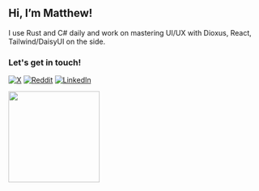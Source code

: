 [x]: https://x.com/mabla0531
[reddit]: https://www.reddit.com/user/mblan180131/
[linkedin]: https://www.linkedin.com/in/matthew-bland-894b47185/

## Hi, I’m Matthew!

I use Rust and C# daily and work on mastering UI/UX with Dioxus, React, Tailwind/DaisyUI on the side.

### Let's get in touch!

[![X](https://img.shields.io/badge/-X-050505?logo=X&logoColor=white&style=flat)][x]
[![Reddit](https://img.shields.io/badge/-Reddit-FF5700?logo=Reddit&logoColor=white&style=flat)][reddit]
[![LinkedIn](https://img.shields.io/badge/-LinkedIn-0077b5?logo=linkedin&logoColor=white&style=flat)][linkedin]



<img height="180em" src="https://github-readme-stats.vercel.app/api/top-langs/?username=mabla0531&show_icons=true&hide_border=true&layout=compact&langs_count=8"/>

